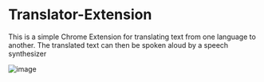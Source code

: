 ﻿# Translator-Extension

This is a simple Chrome Extension for translating text from one language to another. The translated text can then be spoken aloud by a speech synthesizer

![image](https://github.com/hendomag1/Translator-Extension/assets/108046982/5541df8d-b085-41fa-a5b8-0b1bbfa1f437)
